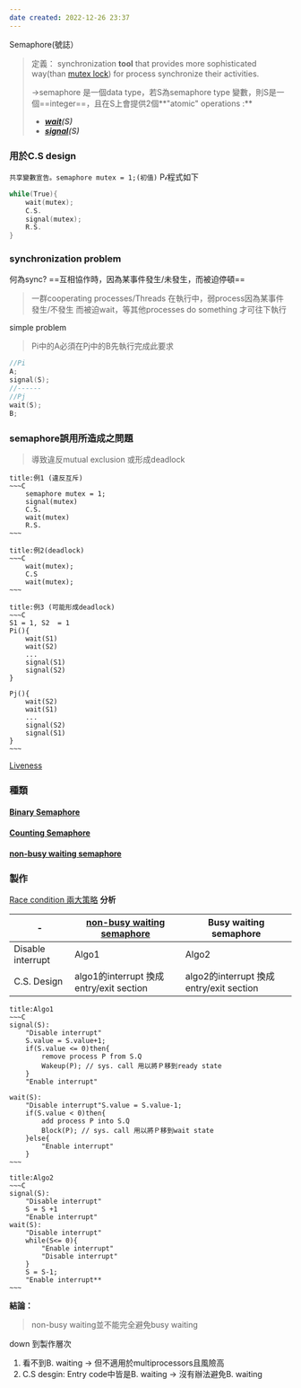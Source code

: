 ```yaml
---
date created: 2022-12-26 23:37
---
```


Semaphore(號誌）

> 定義：
> synchronization **tool** that provides more sophisticated way(than [mutex lock](mutex%20lock.md)) for process synchronize their activities.
>
> ->semaphore 是一個data type，若S為semaphore type 變數，則S是一個==integer==，且在S上會提供2個**"atomic" operations :** 
>
> - **_[wait](wait.md)(S)_**
> - **_[signal](signal.md)(S)_**

### 用於C.S design

`共享變數宣告。semaphore mutex = 1;(初值)`
P𝒾程式如下

```C
while(True){
	wait(mutex);
	C.S.
	signal(mutex);
	R.S.
}
```

### synchronization problem

何為sync? ==互相協作時，因為某事件發生/未發生，而被迫停頓==

> 一群cooperating processes/Threads 在執行中，弱process因為某事件發生/不發生 而被迫wait，等其他processes do something 才可往下執行

simple problem

> Pi中的A必須在Pj中的B先執行完成此要求

```C
//Pi
A;
signal(S);
//------
//Pj
wait(S);
B;
```

### semaphore誤用所造成之問題

> 導致違反mutual exclusion 或形成deadlock

```ad-example
title:例1 (違反互斥)
~~~C
	semaphore mutex = 1;
	signal(mutex)
	C.S.
	wait(mutex)
	R.S.
~~~
```

```ad-example
title:例2(deadlock)
~~~C
	wait(mutex);
	C.S
	wait(mutex);
~~~
```

```ad-example
title:例3 (可能形成deadlock)
~~~C
S1 = 1, S2  = 1
Pi(){
	wait(S1)
	wait(S2)
	...
	signal(S1)
	signal(S2)
}

Pj(){
	wait(S2)
	wait(S1)
	...
	signal(S2)
	signal(S1)
}
~~~
```

[Liveness](Liveness.md)

### 種類

#### [Binary Semaphore](Binary%20Semaphore.md)

#### [Counting Semaphore](Counting%20Semaphore.md)

#### [non-busy waiting semaphore](non-busy%20waiting%20semaphore.md)

### 製作

[Race condition 兩大策略](Ch6%20%20Process%20Synchronization.md#Race%20condition%20兩大策略)
**分析**

| -                 | [non-busy waiting semaphore](non-busy%20waiting%20semaphore.md) | Busy waiting semaphore |
| ----------------- | --------------------------------------------------------------- | ------------------------------------------------------- |
| Disable interrupt | Algo1                                                           | Algo2                                                   |
| C.S. Design       | algo1的interrupt 換成entry/exit section                            | algo2的interrupt 換成entry/exit section                    |

```ad-note
title:Algo1
~~~C
signal(S):  
    "Disable interrupt"  
    S.value = S.value+1;  
    if(S.value <= 0)then{  
		remove process P from S.Q  
		Wakeup(P); // sys. call 用以將Ｐ移到ready state  
    }  
    "Enable interrupt"
    
wait(S):  
    "Disable interrupt"S.value = S.value-1;  
    if(S.value < 0)then{  
		add process P into S.Q  
		Block(P); // sys. call 用以將Ｐ移到wait state  
    }else{  
		"Enable interrupt"
	}
~~~
```

```ad-note
title:Algo2
~~~C
signal(S):  
	"Disable interrupt"  
    S = S +1  
    "Enable interrupt"
wait(S):  
    "Disable interrupt"  
    while(S<= 0){  
		"Enable interrupt"  
		"Disable interrupt"  
    }  
    S = S-1;  
	"Enable interrupt**
~~~
```

**結論：**

> non-busy waiting並不能完全避免busy waiting

down 到製作層次

1. 看不到B. waiting
   -> 但不適用於multiprocessors且風險高
2. C.S desgin:
   Entry code中皆是B. waiting
   -> 沒有辦法避免B. waiting

